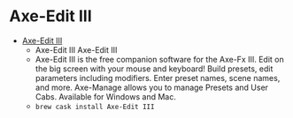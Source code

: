 # Axe-Edit III
- [Axe-Edit III](https://www.fractalaudio.com/axe-fx-iii-edit/)
  -  Axe-Edit III Axe-Edit III
  - Axe-Edit III is the free companion software for the Axe-Fx III. Edit on the big screen with your mouse and keyboard! Build presets, edit parameters including modifiers. Enter preset names, scene names, and more. Axe-Manage allows you to manage Presets and User Cabs. Available for Windows and Mac.
  - `brew cask install Axe-Edit III`
